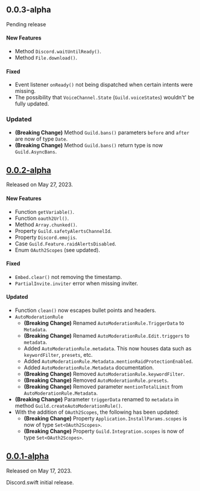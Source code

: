## 0.0.3-alpha
Pending release

#### New Features
- Method `Discord.waitUntilReady()`.
- Method `File.download()`. 

#### Fixed
- Event listener `onReady()` not being dispatched when certain intents were missing.
- The possibility that `VoiceChannel.State` (`Guild.voiceStates`) wouldn't' be fully updated.

### Updated
- **(Breaking Change)** Method `Guild.bans()` parameters `before` and `after` are now of type `Date`.
- **(Breaking Change)** Method `Guild.bans()` return type is now `Guild.AsyncBans`.



## [0.0.2-alpha](https://github.com/Defxult/Discord.swift/tree/v0.0.2-alpha)
Released on May 27, 2023.

#### New Features
- Function `getVariable()`.
- Function `oauth2Url()`.
- Method `Array.chunked()`.
- Property `Guild.safetyAlertsChannelId`.
- Property `Discord.emojis`.
- Case `Guild.Feature.raidAlertsDisabled`.
- Enum `OAuth2Scopes` (see updated).

#### Fixed
- `Embed.clear()` not removing the timestamp.
- `PartialInvite.inviter` error when missing inviter.

#### Updated
- Function `clean()` now escapes bullet points and headers.
- `AutoModerationRule`
  - **(Breaking Change)** Renamed `AutoModerationRule.TriggerData` to `Metadata`.
  - **(Breaking Change)** Renamed `AutoModerationRule.Edit.triggers` to `metadata`.
  - Added `AutoModerationRule.metadata`. This now houses data such as `keywordFilter`, `presets`, etc.
  - Added `AutoModerationRule.Metadata.mentionRaidProtectionEnabled`.
  - Added `AutoModerationRule.Metadata` documentation.
  - **(Breaking Change)** Removed `AutoModerationRule.keywordFilter`.
  - **(Breaking Change)** Removed `AutoModerationRule.presets`.
  - **(Breaking Change)** Removed parameter `mentionTotalLimit` from `AutoModerationRule.Metadata`.
- **(Breaking Change)** Parameter `triggerData` renamed to `metadata` in method `Guild.createAutoModerationRule()`.
- With the addition of `OAuth2Scopes`, the following has been updated:
  - **(Breaking Change)** Property `Application.InstallParams.scopes` is now of type `Set<OAuth2Scopes>`.
  - **(Breaking Change)** Property `Guild.Integration.scopes` is now of type `Set<OAuth2Scopes>`.



## [0.0.1-alpha](https://github.com/Defxult/Discord.swift/tree/v0.0.1-alpha)
Released on May 17, 2023.

Discord.swift initial release.

